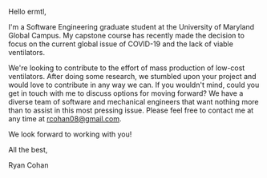 Hello ermtl,

I'm a Software Engineering graduate student at the University of Maryland Global Campus. My capstone course has recently made the decision to focus on the current global issue of COVID-19 and the lack of viable ventilators.

We're looking to contribute to the effort of mass production of low-cost ventilators. After doing some research, we stumbled upon your project and would love to contribute in any way we can. If you wouldn't mind, could you get in touch with me to discuss options for moving forward? We have a diverse team of software and mechanical engineers that want nothing more than to assist in this most pressing issue. Please feel free to contact me at any time at rcohan08@gmail.com.

We look forward to working with you!

All the best,

Ryan Cohan
